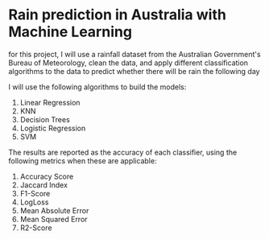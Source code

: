 # Rain prediction in Australia with Machine Learning

for this project, I will use a rainfall dataset from the Australian Government's Bureau of Meteorology, clean the data, and apply different classification algorithms to the data to predict whether there will be rain the following day 

I will use the following algorithms to build the models:

1.  Linear Regression
2.  KNN
3.  Decision Trees
4.  Logistic Regression
5.  SVM


The results are reported as the accuracy of each classifier, using the following metrics when these are applicable:

1. Accuracy Score
2. Jaccard Index
3. F1-Score
4. LogLoss
5. Mean Absolute Error
6. Mean Squared Error
7. R2-Score
